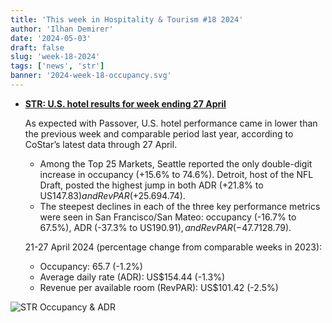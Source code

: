 ```yaml
---
title: 'This week in Hospitality & Tourism #18 2024'
author: 'Ilhan Demirer'
date: '2024-05-03'
draft: false
slug: 'week-18-2024'
tags: ['news', 'str']
banner: '2024-week-18-occupancy.svg'
---
```


- **[STR: U.S. hotel results for week ending 27 April](https://str.com/press-release/us-hotel-results-week-ending-27-april)**

  As expected with Passover, U.S. hotel performance came in lower than the previous week and comparable period last year, according to CoStar’s latest data through 27 April.

  - Among the Top 25 Markets, Seattle reported the only double-digit increase in occupancy (+15.6% to 74.6%). Detroit, host of the NFL Draft, posted the highest jump in both ADR (+21.8% to US$147.83) and RevPAR (+25.6% to US$94.74).
  - The steepest declines in each of the three key performance metrics were seen in San Francisco/San Mateo: occupancy (-16.7% to 67.5%), ADR (-37.3% to US$190.91), and RevPAR (-47.7% to US$128.79).

  21-27 April 2024 (percentage change from comparable weeks in 2023):

  - Occupancy: 65.7 (-1.2%)
  - Average daily rate (ADR): US$154.44 (-1.3%)
  - Revenue per available room (RevPAR): US$101.42 (-2.5%)

![STR Occupancy & ADR](/images/blogimages/2024-week-18-occupancy.svg)
